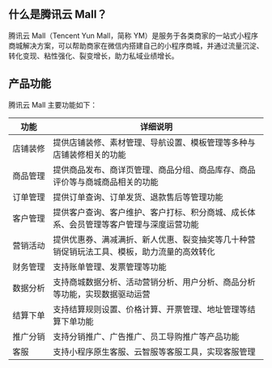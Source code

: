 ## 什么是腾讯云 Mall？ 
腾讯云 Mall（Tencent Yun Mall，简称 YM）是服务于各类商家的一站式小程序商城解决方案，可以帮助商家在微信内搭建自己的小程序商城，并通过流量沉淀、转化变现、粘性强化、裂变增长，助力私域业绩增长。

 

## 产品功能
腾讯云 Mall 主要功能如下：

| **功能** | **详细说明**                                                 |
| -------- | ------------------------------------------------------------ |
| <nobr>店铺装修</nobr> | 提供店铺装修、素材管理、导航设置、模板管理等多种与店铺装修相关的功能 |
| 商品管理 | 提供商品发布、商详页管理、商品分组、商品库存、商品评价等与商城商品相关的功能 |
| 订单管理 | 提供订单查询、订单发货、退款售后等管理功能                   |
| 客户管理 | 提供客户查询、客户维护、客户打标、积分商城、成长体系、会员管理等客户管理与深度运营功能 |
| 营销活动 | 提供优惠券、满减满折、新人优惠、裂变抽奖等几十种营销促销玩法工具、模板，助力流量的高效转化 |
| 财务管理 | 支持账单管理、发票管理等功能                                 |
| 数据分析 | 支持商城数据分析、活动营销分析、用户分析、商品分析等功能，实现数据驱动运营 |
| 结算下单 | 支持结算规则设置、价格计算、开票管理、地址管理等结算下单功能 |
| 推广分销 | 支持分销推广、广告推广、员工导购推广等产品功能               |
| 客服     | 支持小程序原生客服、云智服等客服工具，实现客服管理           |

 
